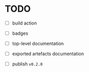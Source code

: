 # TODO

* [ ] build action

* [ ] badges

* [ ] top-level documentation

* [ ] exported artefacts documentation

* [ ] publish `v0.2.0`
